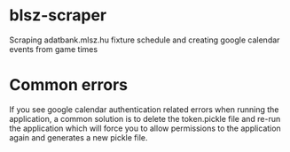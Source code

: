 # blsz-scraper
Scraping adatbank.mlsz.hu fixture schedule and creating google calendar events from game times


# Common errors
If you see google calendar authentication related errors when running the application, a common solution is to delete the token.pickle file and re-run the application which will force you to allow permissions to the application again and generates a new pickle file.